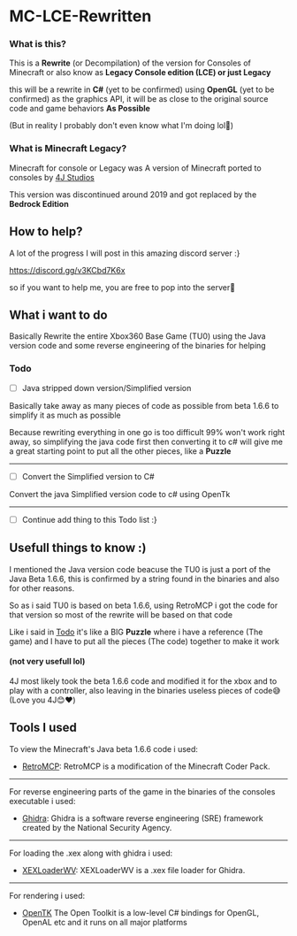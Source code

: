 # MC-LCE-Rewritten

### What is this?
This is a **Rewrite** (or Decompilation) of the version for Consoles of Minecraft or also know as **Legacy Console edition (LCE) or just Legacy**

this will be a rewrite in **C#** (yet to be confirmed) using **OpenGL** (yet to be confirmed) as the graphics API, it will be as close to the original source code and game behaviors **As Possible**


(But in reality I probably don't even know what I'm doing lol🦆)


### What is Minecraft Legacy?
Minecraft for console or Legacy was A version of Minecraft ported to consoles by [4J Studios][4j]

This version was discontinued around 2019 and got replaced by the **Bedrock Edition**

## How to help?
A lot of the progress I will post in this amazing discord server :}

https://discord.gg/v3KCbd7K6x

so if you want to help me, you are free to pop into the server🙂

## What i want to do
Basically Rewrite the entire Xbox360 Base Game (TU0) using the Java version code and some reverse engineering of the binaries for helping


### Todo
- [ ] Java stripped down version/Simplified version

Basically take away as many pieces of code as possible from beta 1.6.6 to simplify it as much as possible

Because rewriting everything in one go is too difficult 99% won't work right away, so simplifying the java code first then converting it to c# will give me a great starting point to put all the other pieces, like a **Puzzle**

---
- [ ] Convert the Simplified version to C#

Convert the java Simplified version code to c# using OpenTk

---

- [ ] Continue add thing to this Todo list :}

## Usefull things to know :)
I mentioned the Java version code beacuse the TU0 is just a port of the Java Beta 1.6.6, this is confirmed by a string found in the binaries and also for other reasons.

So as i said TU0 is based on beta 1.6.6, using RetroMCP i got the code for that version so most of the rewrite will be based on that code

Like i said in [Todo] it's like a BIG **Puzzle** where i have a reference (The game) and I have to put all the pieces (The code) together to make it work

#### (not very usefull lol)
4J most likely took the beta 1.6.6 code and modified it for the xbox and to play with a controller, also leaving in the binaries useless pieces of code😅(Love you 4J😊❤️)



## Tools I used
To view the Minecraft's Java beta 1.6.6 code i used:
* [RetroMCP][rmcp]: RetroMCP is a modification of the Minecraft Coder Pack.

---

For reverse engineering parts of the game in the binaries of the consoles executable i used: 
* [Ghidra][ghi]: Ghidra is a software reverse engineering (SRE) framework created by the National Security Agency.

---

For loading the .xex along with ghidra i used: 
* [XEXLoaderWV][xel]: XEXLoaderWV is a .xex file loader for Ghidra.

---
For rendering i used:
* [OpenTK][otk] The Open Toolkit is a low-level C# bindings for OpenGL, OpenAL etc and it runs on all major platforms



[rmcp]: https://github.com/MCPHackers/RetroMCP-Java
[ghi]: https://github.com/NationalSecurityAgency/ghidra
[xel]: https://github.com/zeroKilo/XEXLoaderWV
[4j]: https://www.4jstudios.com
[Todo]: https://github.com/AleBello7276/MC-LCE-Rewritten/edit/main/README.md#todo
[otk]: https://opentk.net
